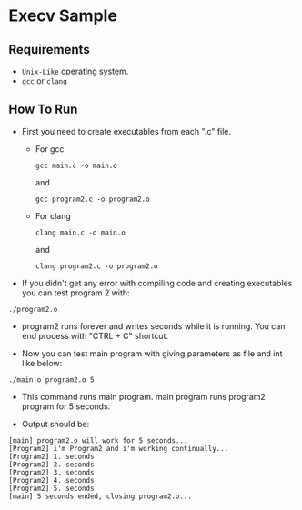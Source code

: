 # Execv Sample

## Requirements

- `Unix-Like` operating system.
- `gcc` or `clang`

## How To Run

- First you need to create executables from each ".c" file.

    - For gcc
        ```
        gcc main.c -o main.o
        ```
        and
        ```
        gcc program2.c -o program2.o
        ```
    - For clang
        ```
        clang main.c -o main.o
        ```
        and
        ```
        clang program2.c -o program2.o
        ```

- If you didn't get any error with compiling code and creating executables you can test program 2 with:

```
./program2.o
```

- program2 runs forever and writes seconds while it is running. You can end process with "CTRL + C" shortcut.

- Now you can test main program with giving parameters as file and int like below:

```
./main.o program2.o 5
```

- This command runs main program. main program runs program2 program for 5 seconds.

- Output should be:
```
[main] program2.o will work for 5 seconds...
[Program2] i'm Program2 and i'm working continually...
[Program2] 1. seconds
[Program2] 2. seconds
[Program2] 3. seconds
[Program2] 4. seconds
[Program2] 5. seconds
[main] 5 seconds ended, closing program2.o...
```
